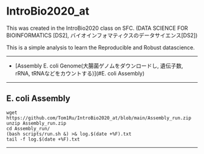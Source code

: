 # IntroBio2020_at
This was created in the IntroBio2020 class on SFC.
(DATA SCIENCE FOR BIOINFORMATICS [DS2], バイオインフォマティクスのデータサイエンス[DS2])

This is a simple analysis to learn the Reproducible and Robust datascience.

---


- [Assembly E. coli Genome(大腸菌ゲノムをダウンロードし, 遺伝子数, rRNA, tRNAなどをカウントする)](#E. coli Assembly)


---


## E. coli Assembly
 ```
wget https://github.com/Tom1Ru/IntroBio2020_at/blob/main/Assembly_run.zip
unzip Assembly_run.zip
cd Assembly_run/
(bash scripts/run.sh &) >& log.$(date +%F).txt
tail -f log.$(date +%F).txt
```



---
